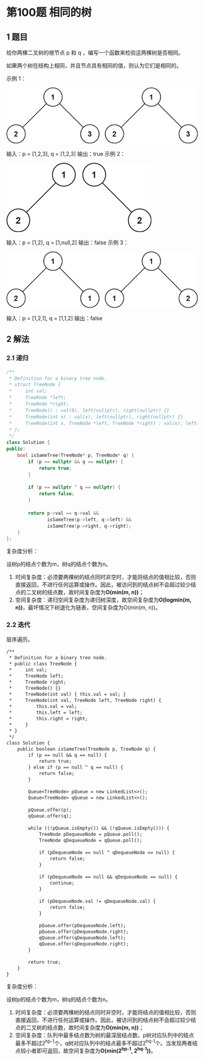 # 第100题 相同的树

## 1 题目

给你两棵二叉树的根节点 p 和 q ，编写一个函数来检验这两棵树是否相同。

如果两个树在结构上相同，并且节点具有相同的值，则认为它们是相同的。

示例 1：

![100-题图1](images/100-题图1.jpg)

输入：p = [1,2,3], q = [1,2,3]
输出：true
示例 2：

![100-题图2](images/100-题图2.jpg)

输入：p = [1,2], q = [1,null,2]
输出：false
示例 3：

![100-题图3](images/100-题图3.jpg)


输入：p = [1,2,1], q = [1,1,2]
输出：false

## 2 解法

### 2.1 递归

```c++
/**
 * Definition for a binary tree node.
 * struct TreeNode {
 *     int val;
 *     TreeNode *left;
 *     TreeNode *right;
 *     TreeNode() : val(0), left(nullptr), right(nullptr) {}
 *     TreeNode(int x) : val(x), left(nullptr), right(nullptr) {}
 *     TreeNode(int x, TreeNode *left, TreeNode *right) : val(x), left(left), right(right) {}
 * };
 */
class Solution {
public:
    bool isSameTree(TreeNode* p, TreeNode* q) {
        if (p == nullptr && q == nullptr) {
            return true;
        }

        if (p == nullptr ^ q == nullptr) {
            return false;
        }

        return p->val == q->val &&
               isSameTree(p->left, q->left) &&
               isSameTree(p->right, q->right);
    }
};
```

复杂度分析：

设树p的结点个数为m，树q的结点个数为n。

1. 时间复杂度：必须要两棵树的结点同时非空时，才能将结点的值相比较，否则直接返回，不进行任何运算或操作。因此，被访问到的结点树不会超过较少结点的二叉树的结点数，故时间复杂度为**O(min(m, n))**；
2. 空间复杂度：递归空间复杂度为递归树深度，故空间复杂度为**O(logmin(m, n))**，最坏情况下树退化为链表，空间复杂度为O(min(m, n))。

### 2.2 迭代

层序遍历。

```
/**
 * Definition for a binary tree node.
 * public class TreeNode {
 *     int val;
 *     TreeNode left;
 *     TreeNode right;
 *     TreeNode() {}
 *     TreeNode(int val) { this.val = val; }
 *     TreeNode(int val, TreeNode left, TreeNode right) {
 *         this.val = val;
 *         this.left = left;
 *         this.right = right;
 *     }
 * }
 */
class Solution {
    public boolean isSameTree(TreeNode p, TreeNode q) {
        if (p == null && q == null) {
            return true;
        } else if (p == null ^ q == null) {
            return false;
        }

        Queue<TreeNode> pQueue = new LinkedList<>();
        Queue<TreeNode> qQueue = new LinkedList<>();

        pQueue.offer(p);
        qQueue.offer(q);

        while ((!pQueue.isEmpty()) && (!qQueue.isEmpty())) {
            TreeNode pDequeueNode = pQueue.poll();
            TreeNode qDequeueNode = qQueue.poll();

            if (pDequeueNode == null ^ qDequeueNode == null) {
                return false;
            }

            if (pDequeueNode == null && qDequeueNode == null) {
                continue;
            }

            if (pDequeueNode.val != qDequeueNode.val) {
                return false;
            }

            pQueue.offer(pDequeueNode.left);
            pQueue.offer(pDequeueNode.right);
            qQueue.offer(qDequeueNode.left);
            qQueue.offer(qDequeueNode.right);
        }

        return true;
    }
}
```

复杂度分析：

设树p的结点个数为m，树q的结点个数为n。

1. 时间复杂度：必须要两棵树的结点同时非空时，才能将结点的值相比较，否则直接返回，不进行任何运算或操作。因此，被访问到的结点树不会超过较少结点的二叉树的结点数，故时间复杂度为**O(min(m, n))**；
2. 空间复杂度：队列中最多结点数为树的最深层结点数，p树对应队列中的结点最多不超过2<sup>hp-1</sup>个，q树对应队列中的结点最多不超过2<sup>hq-1</sup>个。当发现两者结点较小者即可返回，故空间复杂度为**O(min(2<sup>hp-1</sup>, 2<sup>hq-1</sup>))**。

